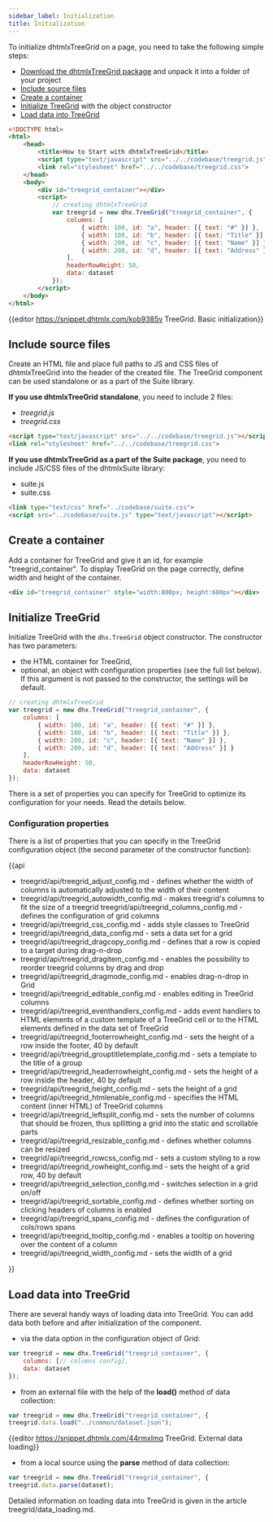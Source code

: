 ```yaml
---
sidebar_label: Initialization
title: Initialization
---          
```


To initialize dhtmlxTreeGrid on a page, you need to take the following simple steps:

- [Download the dhtmlxTreeGrid package](https://dhtmlx.com/docs/products/dhtmlxTreeGrid/download.shtml) and unpack it into a folder of your project
- [Include source files](#includesourcefiles)
- [Create a container](#createcontainer)
- [Initialize TreeGrid](#initializegrid) with the object constructor
- [Load data into TreeGrid](#loaddata)

~~~html title="index.html"
<!DOCTYPE html>
<html>
    <head>
        <title>How to Start with dhtmlxTreeGrid</title>         
        <script type="text/javascript" src="../../codebase/treegrid.js"></script>
        <link rel="stylesheet" href="../../codebase/treegrid.css">
    </head>
    <body>
    	<div id="treegrid_container"></div>
        <script>
            // creating dhtmlxTreeGrid 
            var treegrid = new dhx.TreeGrid("treegrid_container", {
    			columns: [
        			{ width: 100, id: "a", header: [{ text: "#" }] },
        			{ width: 100, id: "b", header: [{ text: "Title" }] },
        			{ width: 200, id: "c", header: [{ text: "Name" }] },
        			{ width: 200, id: "d", header: [{ text: "Address" }] }
    			],
    			headerRowHeight: 50,
    			data: dataset
			});
        </script>
    </body>
</html>
~~~

{{editor	https://snippet.dhtmlx.com/kob9385v	TreeGrid. Basic initialization}}

Include source files
--------------------

Create an HTML file and place full paths to JS and CSS files of dhtmlxTreeGrid into the header of the created file. The TreeGrid component can be used standalone or as a part of the Suite library.

**If you use dhtmlxTreeGrid standalone**, you need to include 2 files:

- *treegrid.js*
- *treegrid.css*

~~~html
<script type="text/javascript" src="../../codebase/treegrid.js"></script>
<link rel="stylesheet" href="../../codebase/treegrid.css">
~~~

**If you use dhtmlxTreeGrid as a part of the Suite package**, you need to include JS/CSS files of the dhtmlxSuite library:

- suite.js
- suite.css

~~~html
<link type="text/css" href="../codebase/suite.css">
<script src="../codebase/suite.js" type="text/javascript"></script>
~~~

Create a container 
-----------------

Add a container for TreeGrid and give it an id, for example "treegrid_container". To display TreeGrid on the page correctly, define width and height of the container.

~~~html title="index.html"
<div id="treegrid_container" style="width:800px; height:600px"></div>
~~~


Initialize TreeGrid
----------------------

Initialize TreeGrid with the `dhx.TreeGrid` object constructor. The constructor has two parameters:

- the HTML container for TreeGrid,
- optional, an object with configuration properties (see the full list below). If this argument is not passed to the constructor, the settings will be default.

~~~js title="script.js"
// creating dhtmlxTreeGrid
var treegrid = new dhx.TreeGrid("treegrid_container", {
    columns: [
        { width: 100, id: "a", header: [{ text: "#" }] },
        { width: 100, id: "b", header: [{ text: "Title" }] },
        { width: 200, id: "c", header: [{ text: "Name" }] },
        { width: 200, id: "d", header: [{ text: "Address" }] }
    ],
    headerRowHeight: 50,
    data: dataset
});
~~~

There is a set of properties you can specify for TreeGrid to optimize its configuration for your needs. Read the details below.



### Configuration properties

There is a list of properties that you can specify in the TreeGrid configuration object (the second parameter of the constructor function):

{{api

- treegrid/api/treegrid_adjust_config.md - defines whether the width of columns is automatically adjusted to the width of their content
- treegrid/api/treegrid_autowidth_config.md - makes treegrid's columns to fit the size of a treegrid
treegrid/api/treegrid_columns_config.md - defines the configuration of grid columns
- treegrid/api/treegrid_css_config.md - adds style classes to TreeGrid
- treegrid/api/treegrid_data_config.md - sets a data set for a grid
- treegrid/api/treegrid_dragcopy_config.md - defines that a row is copied to a target during drag-n-drop
- treegrid/api/treegrid_dragitem_config.md - enables the possibility to reorder treegrid columns by drag and drop
- treegrid/api/treegrid_dragmode_config.md - enables drag-n-drop in Grid
- treegrid/api/treegrid_editable_config.md - enables editing in TreeGrid columns
- treegrid/api/treegrid_eventhandlers_config.md - adds event handlers to HTML elements of a custom template of a TreeGrid cell or to the HTML elements defined in the data set of TreeGrid
- treegrid/api/treegrid_footerrowheight_config.md - sets the height of a row inside the footer, 40 by default
- treegrid/api/treegrid_grouptitletemplate_config.md - sets a template to the title of a group
- treegrid/api/treegrid_headerrowheight_config.md - sets the height of a row inside the header, 40 by default
- treegrid/api/treegrid_height_config.md - sets the height of a grid
- treegrid/api/treegrid_htmlenable_config.md - specifies the HTML content (inner HTML) of TreeGrid columns
- treegrid/api/treegrid_leftsplit_config.md - sets the number of columns that should be frozen, thus spllitting a grid into the static and scrollable parts
- treegrid/api/treegrid_resizable_config.md - defines whether columns can be resized
- treegrid/api/treegrid_rowcss_config.md - sets a custom styling to a row
- treegrid/api/treegrid_rowheight_config.md - sets the height of a grid row, 40 by default
- treegrid/api/treegrid_selection_config.md - switches selection in a grid on/off
- treegrid/api/treegrid_sortable_config.md - defines whether sorting on clicking headers of columns is enabled
- treegrid/api/treegrid_spans_config.md - defines the configuration of cols/rows spans
- treegrid/api/treegrid_tooltip_config.md - enables a tooltip on hovering over the content of a column
- treegrid/api/treegrid_width_config.md - sets the width of a grid

}}




Load data into TreeGrid
------------------

There are several handy ways of loading data into TreeGrid. You can add data both before and after initialization of the component.

- via the data option in the configuration object of Grid:

~~~js
var treegrid = new dhx.TreeGrid("treegrid_container", {
    columns: [// columns config],
    data: dataset 
});
~~~

- from an external file with the help of the **load()** method of data collection:

~~~js
var treegrid = new dhx.TreeGrid("treegrid_container", {
treegrid.data.load("../common/dataset.json");
~~~

{{editor	https://snippet.dhtmlx.com/44rmxlmq	TreeGrid.  External data loading}}

- from a local source using the **parse** method of data collection:

~~~js
var treegrid = new dhx.TreeGrid("treegrid_container", {
treegrid.data.parse(dataset);
~~~

Detailed information on loading data into TreeGrid is given in the article treegrid/data_loading.md.







